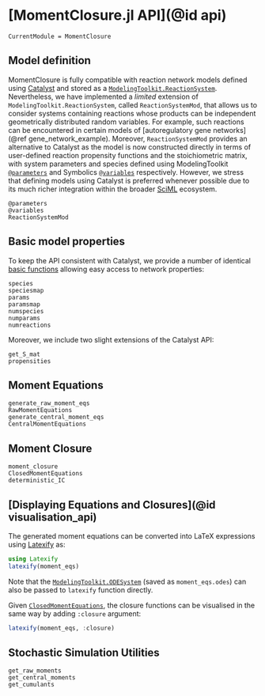 # [MomentClosure.jl API](@id api)
```@meta
CurrentModule = MomentClosure
```

## Model definition

MomentClosure is fully compatible with reaction network models defined using [Catalyst](https://github.com/SciML/Catalyst.jl) and stored as a [`ModelingToolkit.ReactionSystem`](https://catalyst.sciml.ai/stable/api/catalyst_api/#ModelingToolkit.ReactionSystem). Nevertheless, we have implemented a *limited* extension of `ModelingToolkit.ReactionSystem`, called `ReactionSystemMod`, that allows us to consider systems containing reactions whose products can be independent geometrically distributed random variables. For example, such reactions can be encountered in certain models of [autoregulatory gene networks](@ref gene_network_example). Moreover, `ReactionSystemMod` provides an alternative to Catalyst as the model is now constructed directly in terms of user-defined reaction propensity functions and the stoichiometric matrix, with system parameters and species defined using ModelingToolkit [`@parameters`](https://mtk.sciml.ai/stable/basics/ContextualVariables/#Parameters-1) and Symbolics [`@variables`](https://symbolics.juliasymbolics.org/stable/manual/variables/#Symbolics.@variables) respectively. However, we stress that defining models using Catalyst is preferred whenever possible due to its much richer integration within the broader [SciML](https://github.com/SciML/) ecosystem.

```@docs
@parameters
@variables
ReactionSystemMod
```

## Basic model properties

To keep the API consistent with Catalyst, we provide a number of identical [basic functions](https://catalyst.sciml.ai/stable/api/catalyst_api/#Basic-properties) allowing easy access to network properties:

```@docs
species
speciesmap
params
paramsmap
numspecies
numparams
numreactions
```

Moreover, we include two slight extensions of the Catalyst API:

```@docs
get_S_mat
propensities
```

## Moment Equations

```@docs
generate_raw_moment_eqs
RawMomentEquations
generate_central_moment_eqs
CentralMomentEquations
```

## Moment Closure

```@docs
moment_closure
ClosedMomentEquations
deterministic_IC
```

## [Displaying Equations and Closures](@id visualisation_api)

The generated moment equations can be converted into LaTeX expressions using [Latexify](https://github.com/korsbo/Latexify.jl) as:
```julia
using Latexify
latexify(moment_eqs)
```
Note that the [`ModelingToolkit.ODESystem`](https://mtk.sciml.ai/stable/systems/ODESystem/) (saved as `moment_eqs.odes`) can also be passed to `latexify` function directly.

Given [`ClosedMomentEquations`](@ref), the closure functions can be visualised in the same way by adding `:closure` argument:
```julia
latexify(moment_eqs, :closure)
```
## Stochastic Simulation Utilities

```@docs
get_raw_moments
get_central_moments
get_cumulants
```
